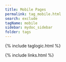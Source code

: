 ```yaml
---
title: Mobile Pages
permalink: tag_mobile.html
search: exclude
tagName: mobile
sidebar: mydoc_sidebar
folder: tags
---
```


{% include taglogic.html %}

{% include links.html %}

